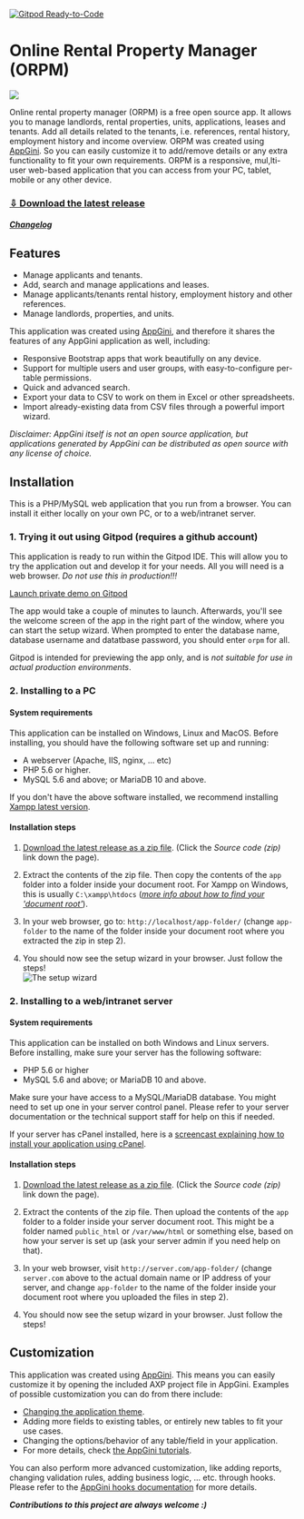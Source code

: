 [![Gitpod Ready-to-Code](https://img.shields.io/badge/Gitpod-Ready--to--Code-blue?logo=gitpod)](https://gitpod.io/#https://github.com/bigprof-software/online-rental-property-manager) 

# Online Rental Property Manager (ORPM)

![](https://cdn.bigprof.com/appgini-open-source-apps/orpm-properties-detail-view-showing-child-table-units-thumb.png)

Online rental property manager (ORPM) is a free open source app.
It allows you to manage landlords, rental properties, units, 
applications, leases and tenants. Add all details related to the tenants, i.e. references, 
rental history, employment history and income overview. ORPM was created using 
[AppGini](https://bigprof.com/appgini/). So you can easily customize it to add/remove 
details or any extra functionality to fit your own requirements. 
ORPM is a responsive, mul,lti-user web-based application that you can access from your PC, tablet, 
mobile or any other device. 

### [⇩ Download the latest release](https://github.com/bigprof-software/online-rental-property-manager/releases/latest)

##### [_Changelog_](https://github.com/bigprof-software/online-rental-property-manager/releases)

## Features

* Manage applicants and tenants.
* Add, search and manage applications and leases.
* Manage applicants/tenants rental history, employment history and other references.
* Manage landlords, properties, and units.

This application was created using [AppGini](https://bigprof.com/appgini/),
and therefore it shares the features of any AppGini application as well, including:

* Responsive Bootstrap apps that work beautifully on any device.
* Support for multiple users and user groups, with easy-to-configure per-table permissions.
* Quick and advanced search.
* Export your data to CSV to work on them in Excel or other spreadsheets.
* Import already-existing data from CSV files through a powerful import wizard.

*Disclaimer: AppGini itself is not an open source application,
but applications generated by AppGini can be distributed as open source with any license of choice.*

## Installation

This is a PHP/MySQL web application that you run from a browser. You can install it either locally
on your own PC, or to a web/intranet server.

### 1. Trying it out using Gitpod (requires a github account)

This application is ready to run within the Gitpod IDE.
This will allow you to try the application out and develop it for your needs.
All you will need is a web browser. _Do not use this in production!!!_

[Launch private demo on Gitpod](https://gitpod.io/#https://github.com/bigprof-software/online-rental-property-manager) 

The app would take a couple of minutes to launch.
Afterwards, you'll see the welcome screen of the app in the right part of the window, where you can start the setup wizard.
When prompted to enter the database name, database username and datatbase password, you should enter `orpm` for all.

Gitpod is intended for previewing the app only, and is _not suitable for use in actual production environments_.

### 2. Installing to a PC

#### System requirements

This application can be installed on Windows, Linux and MacOS. Before installing,
you should have the following software set up and running:

* A webserver (Apache, IIS, nginx, ... etc)
* PHP 5.6 or higher.
* MySQL 5.6 and above; or MariaDB 10 and above.

If you don't have the above software installed, we recommend installing
[Xampp latest version](https://www.apachefriends.org/).

#### Installation steps

1. [Download the latest release as a zip file](https://github.com/bigprof-software/online-rental-property-manager/releases/latest).
(Click the *Source code (zip)* link down the page).

2. Extract the contents of the zip file. Then copy the contents of the `app` folder into a folder inside your document root.
For Xampp on Windows, this is usually `C:\xampp\htdocs`
(*[more info about how to find your 'document root'](http://www.karelia.com/sandvox/help/z/Document_Root.html)*).

3. In your web browser, go to: `http://localhost/app-folder/`
(change `app-folder` to the name of the folder inside your document root where you extracted the zip in step 2).

4. You should now see the setup wizard in your browser. Just follow the steps!   
![The setup wizard](https://cdn.bigprof.com/appgini-open-source-apps/setup-wizard-page-1.png)

### 2. Installing to a web/intranet server

#### System requirements

This application can be installed on both Windows and Linux servers.
Before installing, make sure your server has the following software:

* PHP 5.6 or higher
* MySQL 5.6 and above; or MariaDB 10 and above.
	
Make sure your have access to a MySQL/MariaDB database.
You might need to set up one in your server control panel.
Please refer to your server documentation or the technical support staff for help on this if needed.

If your server has cPanel installed, here is a
[screencast explaining how to install your application using cPanel](https://bigprof.com/appgini/screencasts/how-to-upload-your-appgini-web-application-to-a-web-server-using-ftp-and-cpanel).

#### Installation steps

1. [Download the latest release as a zip file](https://github.com/bigprof-software/online-rental-property-manager/releases/latest).
(Click the *Source code (zip)* link down the page).

2. Extract the contents of the zip file. Then upload the contents of the `app` folder to a folder inside your server document root.
This might be a folder named `public_html` or `/var/www/html` or something else, based on how your server is set up
(ask your server admin if you need help on that).

3. In your web browser, visit `http://server.com/app-folder/`
(change `server.com` above to the actual domain name or IP address of your server,
and change `app-folder` to the name of the folder inside your document root where
you uploaded the files in step 2).

4. You should now see the setup wizard in your browser. Just follow the steps!

## Customization

This application was created using [AppGini](https://bigprof.com/appgini). This means you can easily customize it by
opening the included AXP project file in AppGini. Examples of possible customization you can do from there include:

* [Changing the application theme](https://bigprof.com/appgini/screencasts/how-to-easily-change-your-appgini-application-theme).
* Adding more fields to existing tables, or entirely new tables to fit your use cases.
* Changing the options/behavior of any table/field in your application.
* For more details, check [the AppGini tutorials](https://bigprof.com/appgini/screencasts/).

You can also perform more advanced customization, like adding reports,
changing validation rules, adding business logic, ... etc. through hooks.
Please refer to the [AppGini hooks documentation](https://bigprof.com/appgini/help/advanced-topics/hooks)
for more details.

_**Contributions to this project are always welcome :)**_
